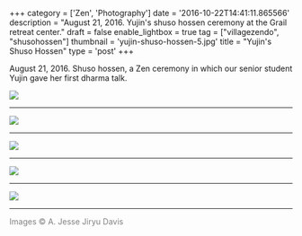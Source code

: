 +++
category = ['Zen', 'Photography']
date = '2016-10-22T14:41:11.865566'
description = "August 21, 2016. Yujin's shuso hossen ceremony at the Grail retreat center."
draft = false
enable_lightbox = true
tag = ["villagezendo", "shusohossen"]
thumbnail = 'yujin-shuso-hossen-5.jpg'
title = "Yujin's Shuso Hossen"
type = 'post'
+++

August 21, 2016. Shuso hossen, a Zen ceremony in which our senior student Yujin gave her first dharma talk.

![](/yujin-shuso-hossen/yujin-shuso-hossen-1.jpg)

***

![](/yujin-shuso-hossen/yujin-shuso-hossen-2.jpg)

***

![](/yujin-shuso-hossen/yujin-shuso-hossen-3.jpg)

***

![](/yujin-shuso-hossen/yujin-shuso-hossen-4.jpg)

***

![](/yujin-shuso-hossen/yujin-shuso-hossen-5.jpg)
***
<span style="color: gray">Images &copy; A. Jesse Jiryu Davis</span>
